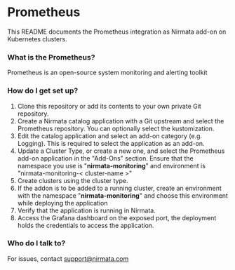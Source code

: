 # Prometheus

This README documents the Prometheus integration as Nirmata add-on on Kubernetes clusters.

### What is the Prometheus?

Prometheus is an open-source system monitoring and alerting toolkit

### How do I get set up?
1. Clone this repository or add its contents to your own private Git repository.
2. Create a Nirmata catalog application with a Git upstream and select the Prometheus repository. You can optionally select the kustomization.
3. Edit the catalog application and select an add-on category (e.g. Logging). This is required to select the application as an add-on.
4. Update a Cluster Type, or create a new one, and select the Prometheus add-on application in the "Add-Ons" section. Ensure that the namespace you use is "**nirmata-monitoring**" and environment is "nirmata-monitoring-< cluster-name >"
5. Create clusters using the cluster type. 
6. If the addon is to be added to a running cluster, create an environment with the namespace "**nirmata-monitoring**" and choose this environment while deploying the application
7. Verify that the application is running in Nirmata. 
8. Access the Grafana dashboard on the exposed port, the deployment holds the credentials to access the application.

### Who do I talk to?
For issues, contact support@nirmata.com
